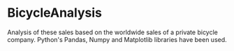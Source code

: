 # BicycleAnalysis

Analysis of these sales based on the worldwide sales of a private bicycle company. Python's Pandas, Numpy and Matplotlib libraries have been used.

